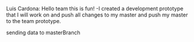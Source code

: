 Luis Cardona: Hello team this is fun!
-I created a development prototype that I will work on and push all changes to my master and push my master to the team prototype.

sending data to masterBranch
